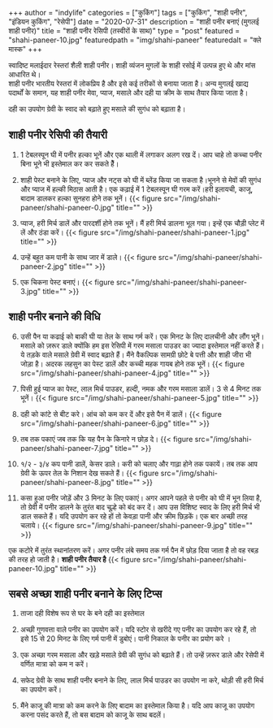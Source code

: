 +++
author = "indylife"
categories = ["कुकिंग"]
tags = ["कुकिंग", "शाही पनीर", "इंडियन कुकिंग", "रेसेपी"]
date = "2020-07-31"
description = "शाही पनीर बनाएं (मुगलई शाही पनीर)"
title = "शाही पनीर रेसिपी (तस्वीरों के साथ)"
type = "post"
featured = "shahi-paneer-10.jpg"
featuredpath = "img/shahi-paneer"
featuredalt = "क्ले मास्क"
+++

स्वादिष्ट मलाईदार रेस्तरां शैली शाही पनीर। शाही व्यंजन मुगलों के शाही रसोई में उत्पन्न हुए थे और मांस आधारित थे।     
शाही पनीर भारतीय रेस्तरां में लोकप्रिय है और इसे कई तरीकों से बनाया जाता है।
अन्य मुगलई खाद्य पदार्थों के समान, यह शाही पनीर मेवा, प्याज, मसाले और दही या क्रीम के साथ तैयार किया जाता है।

दही का उपयोग ग्रेवी के स्वाद को बढ़ाते हुए मसाले की सुगंध को बढ़ाता है।

## शाही पनीर रेसिपी की तैयारी

1. 1 टेबलस्पून घी में पनीर हल्का भूनें और एक थाली में लगाकर अलग रख दें। आप चाहे तो कच्चा पनीर बिना भूने भी इस्तेमाल कर कर सकते हैें।

2. शाही पेस्ट बनाने के लिए, प्याज और नट्स को घी में ब्लेंड किया जा सकता है।भूनने से मेवों की सुगंध और प्याज में हल्की मिठास आती है। एक कढ़ाई में 1 टेबलस्पून घी गरम करें।हरी इलायची, काजू, बादाम डालकर हल्का सुनहरा होने तक भूनें। 
{{< figure src="/img/shahi-paneer/shahi-paneer-0.jpg" title="" >}}

3. प्याज, हरी मिर्च डालें और पारदर्शी होने तक भूनें। मैं हरी मिर्च डालना भूल गया। इन्हें एक चौड़ी प्लेट में लें और ठंडा करें।
{{< figure src="/img/shahi-paneer/shahi-paneer-1.jpg" title="" >}}

4. उन्हें बहुत कम पानी के साथ जार में डाले।
{{< figure src="/img/shahi-paneer/shahi-paneer-2.jpg" title="" >}}

5. एक चिकना पेस्ट बनाएं।
{{< figure src="/img/shahi-paneer/shahi-paneer-3.jpg" title="" >}}

## शाही पनीर बनाने की विधि 

6. उसी पैन या कढाई को बाकी घी या तेल के साथ गर्म करें। एक मिनट के लिए दालचीनी और लौंग भूनें। मसाले को ज़रूर डाले क्योंकि हम इस रेसिपी में गरम मसाला पाउडर का ज्यादा इस्तेमाल नहीं करते हैं। ये तड़के वाले मसाले ग्रेवी में स्वाद बढ़ाते हैं। मैंने वैकल्पिक सामग्री छोटे बे पत्ती और शाही जीरा भी जोड़ा है। अदरक लहसुन का पेस्ट डालें और कच्ची महक गायब होने तक भूनें।
{{< figure src="/img/shahi-paneer/shahi-paneer-4.jpg" title="" >}}

7. पिसी हुई प्याज का पेस्ट, लाल मिर्च पाउडर, हल्दी, नमक और गरम मसाला डालें। 3 से 4 मिनट तक भूनें।
{{< figure src="/img/shahi-paneer/shahi-paneer-5.jpg" title="" >}}

8. दही को कांटे से बीट करे। आंच को कम कर दें और इसे पैन में डालें।
{{< figure src="/img/shahi-paneer/shahi-paneer-6.jpg" title="" >}}

9. तब तक पकाएं जब तक कि यह पैन के किनारे न छोड़ दे।
{{< figure src="/img/shahi-paneer/shahi-paneer-7.jpg" title="" >}}

10. १/२ - ३/४ कप पानी डालें, केसर डाले। करी को चलाए और गाढ़ा होने तक पकायें। तब तक आप ग्रेवी के ऊपर तेल के निशान देख सकते हैं।
{{< figure src="/img/shahi-paneer/shahi-paneer-8.jpg" title="" >}}

11. कसा हुआ पनीर जोड़ें और 3 मिनट के लिए पकाएं। अगर आपने पहले से पनीर को घी में भून लिया है, तो ग्रेवी में पनीर डालने के तुरंत बाद चूल्हे को बंद कर दें। आप उस विशिष्ट स्वाद के लिए हरी मिर्च भी डाल सकते हैं। यदि उपयोग कर रहे हों तो केवड़ा पानी और क्रीम छिड़कें। एक बार अच्छी तरह चलाये।
{{< figure src="/img/shahi-paneer/shahi-paneer-9.jpg" title="" >}}

एक कटोरे में तुरंत स्थानांतरण करें। अगर पनीर लंबे समय तक गर्म पैन में छोड़ दिया जाता है तो वह रबड़ की तरह हो जाती है।
**शाही पनीर तैयार है**
{{< figure src="/img/shahi-paneer/shahi-paneer-10.jpg" title="" >}}


## सबसे अच्छा शाही पनीर बनाने के लिए टिप्स

1. ताजा दही विशेष रूप से घर के बने दही का इस्तेमाल 

2. अच्छी गुणवत्ता वाले पनीर का उपयोग करें। यदि स्टोर से खरीदे गए पनीर का उपयोग कर रहे हैं, तो इसे 15 से 20 मिनट के लिए गर्म पानी में डुबोएं। पानी निकाल के पनीर का प्रयोग करे ।

3. एक अच्छा गरम मसाला और खड़े मसाले ग्रेवी की सुगंध को बढ़ाते हैं। तो उन्हें ज़रूर डाले और  रेसेपी में वर्णित मात्रा को कम न करें।

4. सफेद ग्रेवी के साथ शाही पनीर बनाने के लिए, लाल मिर्च पाउडर का उपयोग ना करे, थोड़ी सी हरी मिर्च का उपयोग करें।

5. मैंने काजू की मात्रा को कम करने के लिए बादाम का इस्तेमाल किया है। यदि आप काजू का उपयोग करना पसंद करते हैं, तो बस बादाम को काजू के साथ बदलें।


